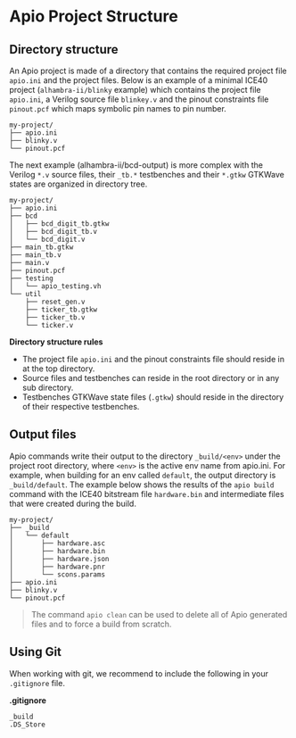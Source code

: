 

# Apio Project Structure

## Directory structure

An Apio project is made of a directory that contains the required project file `apio.ini` and the project files. Below is an example of a minimal ICE40 project (`alhambra-ii/blinky` example) which contains the project file `apio.ini`, a Verilog source file `blinkey.v` and the pinout constraints file `pinout.pcf` which maps symbolic pin names to pin number.

```
my-project/
├── apio.ini
├── blinky.v
└── pinout.pcf
```

The next example (alhambra-ii/bcd-output) is more complex with the Verilog `*.v` source files, their `_tb.*` testbenches and their `*.gtkw` GTKWave states are organized in directory tree.

```
my-project/
├── apio.ini
├── bcd
│   ├── bcd_digit_tb.gtkw
│   ├── bcd_digit_tb.v
│   └── bcd_digit.v
├── main_tb.gtkw
├── main_tb.v
├── main.v
├── pinout.pcf
├── testing
│   └── apio_testing.vh
└── util
    ├── reset_gen.v
    ├── ticker_tb.gtkw
    ├── ticker_tb.v
    └── ticker.v
```

**Directory structure rules**
* The project file `apio.ini` and the pinout constraints file should reside in at the top directory.
* Source files and testbenches can reside in the root directory or in any sub directory. 
* Testbenches GTKWave state files (`.gtkw`) should reside in the directory of their respective testbenches.

## Output files

Apio commands write their output to the directory `_build/<env>` under the project root directory, where `<env>` is the active env name from apio.ini. For example, when building for an env called `default`, the output directory is `_build/default`. The example below shows the results of the `apio build` command with the ICE40 bitstream file `hardware.bin` and intermediate files that were created during the build.

```
my-project/
├── _build
│   └── default
│       ├── hardware.asc
│       ├── hardware.bin
│       ├── hardware.json
│       ├── hardware.pnr
│       └── scons.params
├── apio.ini
├── blinky.v
└── pinout.pcf
```

> The command `apio clean` can be used to delete all of Apio generated files and to force a build from scratch.

## Using Git

When working with git, we recommend to include the following in your `.gitignore` file.

**.gitignore**
```
_build
.DS_Store
```

<br>

